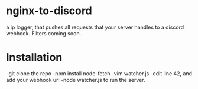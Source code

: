 # nginx-to-discord
a ip logger, that pushes all requests that your server handles to a discord webhook. Filters coming soon.
# Installation
-git clone the repo
-npm install node-fetch
-vim watcher.js
  -edit line 42, and add your webhook url
-node watcher.js to run the server.
